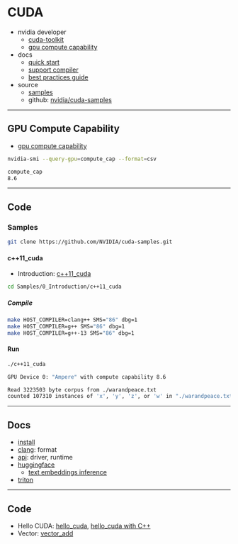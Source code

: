 # CUDA

- nvidia developer
  - [cuda-toolkit](https://developer.nvidia.com/cuda-toolkit)
  - [gpu compute capability](https://developer.nvidia.com/cuda-gpus)
- docs
  - [quick start](https://docs.nvidia.com/cuda/cuda-quick-start-guide/index.html)
  - [support compiler](https://docs.nvidia.com/cuda/cuda-installation-guide-linux/#host-compiler-support-policy)
  - [best practices guide](https://docs.nvidia.com/cuda/cuda-c-best-practices-guide/)
- source
  - [samples](https://developer.nvidia.com/cuda-code-samples)
  - github: [nvidia/cuda-samples](https://github.com/nvidia/cuda-samples)

---

## GPU Compute Capability

- [gpu compute capability](https://developer.nvidia.com/cuda-gpus)

```bash
nvidia-smi --query-gpu=compute_cap --format=csv

compute_cap
8.6
```

---

## Code

### Samples

```bash
git clone https://github.com/NVIDIA/cuda-samples.git
```

#### c++11_cuda

- Introduction: [c++11_cuda](https://github.com/NVIDIA/cuda-samples/tree/master/Samples/0_Introduction/c++11_cuda)

```bash
cd Samples/0_Introduction/c++11_cuda
```

##### Compile

```bash
make HOST_COMPILER=clang++ SMS="86" dbg=1
make HOST_COMPILER=g++ SMS="86" dbg=1
make HOST_COMPILER=g++-13 SMS="86" dbg=1
```

#### Run

```bash
./c++11_cuda

GPU Device 0: "Ampere" with compute capability 8.6

Read 3223503 byte corpus from ./warandpeace.txt
counted 107310 instances of 'x', 'y', 'z', or 'w' in "./warandpeace.txt"
```

---

## Docs

- [install](docs/install.md)
- [clang](docs/clang.md): format
- [api](docs/api.md): driver, runtime
- [huggingface](docs/huggingface.md)
  - [text embeddings inference](docs/text.embeddings.inference.md)
- [triton](docs/triton.md)

---

## Code

- Hello CUDA: [hello_cuda](src/hello_cuda/README.md), [hello_cuda with C++](src/hello_cuda_cpp/README.md)
- Vector: [vector_add](src/vector_add/README.md)


